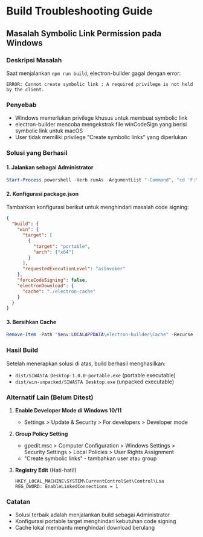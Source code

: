 # Build Troubleshooting Guide

## Masalah Symbolic Link Permission pada Windows

### Deskripsi Masalah
Saat menjalankan `npm run build`, electron-builder gagal dengan error:
```
ERROR: Cannot create symbolic link : A required privilege is not held by the client.
```

### Penyebab
- Windows memerlukan privilege khusus untuk membuat symbolic link
- electron-builder mencoba mengekstrak file winCodeSign yang berisi symbolic link untuk macOS
- User tidak memiliki privilege "Create symbolic links" yang diperlukan

### Solusi yang Berhasil

#### 1. Jalankan sebagai Administrator
```powershell
Start-Process powershell -Verb runAs -ArgumentList "-Command", "cd 'F:\Work\laragon\www\portal'; npm run build" -Wait
```

#### 2. Konfigurasi package.json
Tambahkan konfigurasi berikut untuk menghindari masalah code signing:

```json
{
  "build": {
    "win": {
      "target": [
        {
          "target": "portable",
          "arch": ["x64"]
        }
      ],
      "requestedExecutionLevel": "asInvoker"
    },
    "forceCodeSigning": false,
    "electronDownload": {
      "cache": "./electron-cache"
    }
  }
}
```

#### 3. Bersihkan Cache
```powershell
Remove-Item -Path "$env:LOCALAPPDATA\electron-builder\Cache" -Recurse -Force -ErrorAction SilentlyContinue
```

### Hasil Build
Setelah menerapkan solusi di atas, build berhasil menghasilkan:
- `dist/SIWASTA Desktop-1.0.0-portable.exe` (portable executable)
- `dist/win-unpacked/SIWASTA Desktop.exe` (unpacked executable)

### Alternatif Lain (Belum Ditest)
1. **Enable Developer Mode di Windows 10/11**
   - Settings > Update & Security > For developers > Developer mode

2. **Group Policy Setting**
   - gpedit.msc > Computer Configuration > Windows Settings > Security Settings > Local Policies > User Rights Assignment
   - "Create symbolic links" - tambahkan user atau group

3. **Registry Edit** (Hati-hati!)
   ```
   HKEY_LOCAL_MACHINE\SYSTEM\CurrentControlSet\Control\Lsa
   REG_DWORD: EnableLinkedConnections = 1
   ```

### Catatan
- Solusi terbaik adalah menjalankan build sebagai Administrator
- Konfigurasi portable target menghindari kebutuhan code signing
- Cache lokal membantu menghindari download berulang